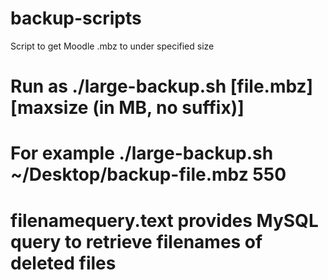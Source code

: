 # backup-scripts
Script to get Moodle .mbz to under specified size

# Run as ./large-backup.sh [file.mbz] [maxsize (in MB, no suffix)]
# For example ./large-backup.sh ~/Desktop/backup-file.mbz 550

# filenamequery.text provides MySQL query to retrieve filenames of deleted files 
